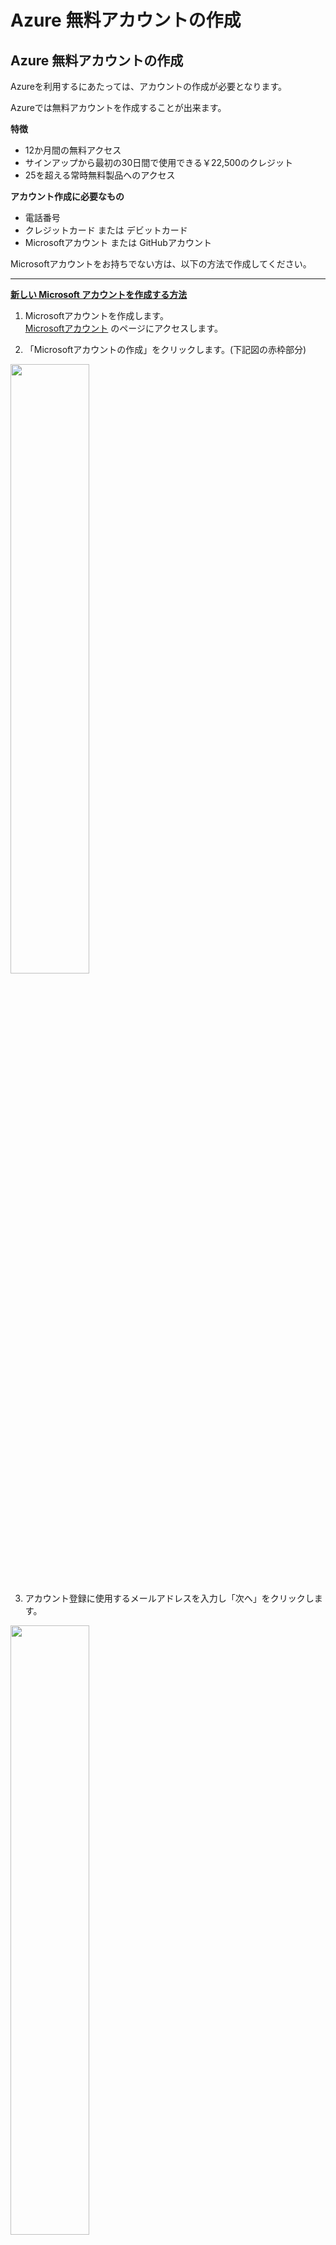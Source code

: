 # Azure 無料アカウントの作成

## Azure 無料アカウントの作成

Azureを利用するにあたっては、アカウントの作成が必要となります。

Azureでは無料アカウントを作成することが出来ます。

**特徴**

- 12か月間の無料アクセス
- サインアップから最初の30日間で使用できる￥22,500のクレジット
- 25を超える常時無料製品へのアクセス

**アカウント作成に必要なもの**

- 電話番号
- クレジットカード または デビットカード
- Microsoftアカウント または GitHubアカウント

Microsoftアカウントをお持ちでない方は、以下の方法で作成してください。

----

**[新しい Microsoft アカウントを作成する方法](https://support.microsoft.com/ja-jp/help/4026324/microsoft-account-how-to-create)**

1. Microsoftアカウントを作成します。  
  [Microsoftアカウント](https://account.microsoft.com/account/Account?refd=support.microsoft.com&ru=https%3A%2F%2Faccount.microsoft.com%2F%3Frefd%3Dsupport.microsoft.com&destrt=home-index) のページにアクセスします。

2. 「Microsoftアカウントの作成」をクリックします。(下記図の赤枠部分)  
<img src="account/microsoft/001.png" width=50%>

3. アカウント登録に使用するメールアドレスを入力し「次へ」をクリックします。  
<img src="account/microsoft/002.png" width=50%>

4. パスワードを入力し「次へ」をクリックします。  
<img src="account/microsoft/003.png" width=50%>

5. 先程入力したメールアドレス宛に、メールが届きます。  
   メール本文に「セキュリティコード」が記載されていますので、  
   そのコードを入力します。入力したら「次へ」をクリックします。  
<img src="account/microsoft/004.png" width=50%><br>
下記のようなメールが送信されますので、セキュリティーコードを入力してください。  
<img src="account/microsoft/mail.png" width=50%>

6. 表示されたイメージの文字を入力し「次へ」をクリックしてください。  
<img src="account/microsoft/005.png" width=50%>

7. これでMicrosoftアカウントが作成されます。  
   作成が完了するとMicrosoftアカウントの画面に遷移します。  
<img src="account/microsoft/006.png" width=50%>

8. 支払い方法を設定します。  
   「支払い方法を設定する」(下記赤枠部分)をクリックします。  
<img src="account/microsoft/007.png" width=50%>

※以降、ここではクレジットカード/デビットカードによる支払い設定について記載します。

9. 「クレジットカード/デビットカード」を選択。  
   「購入地」から "日本"を選択し、「次へ」をクリックします。  
<img src="account/microsoft/008.png" width=50%>

10. 「名」、「姓」、「メールアドレス」を入力し、「次へ」をクリックします。  
<img src="account/microsoft/009.png" width=50%>

11. カード情報及び住所について入力します。  
    入力が完了したら、「保存」をクリックします。  
<img src="account/microsoft/010.png" width=50%>

12.  登録が完了すると、登録内容が表示されますので確認してください。  
    入力に誤りがあった場合は、「情報を編集します」をクリックし訂正してください。  
<img src="account/microsoft/011.png" width=50%>

以上で、Microsoftアカウントの作成は完了です。

----

**[Azure無料アカウント作成](https://azure.microsoft.com/ja-jp/free/search/?&ef_id=EAIaIQobChMI2crM0KCC5QIVC66WCh2gjQHjEAAYASAAEgKg6PD_BwE:G:s&OCID=AID2000091_SEM_KFOIV6YM&MarinID=KFOIV6YM_324588349914_azure%20%E7%84%A1%E6%96%99_e_c__64173009755_aud-390212648331:kwd-439757288598&lnkd=Google_Azure_Brand&dclid=CMCAvdGgguUCFQxivQodLJUGwg)**

Microsoftアカウント または GitHubアカウントがあれば、Azureの無料アカウントの作成が可能です。

以下に、その作成方法を記載します。

1. [Azure無料アカウント作成](https://azure.microsoft.com/ja-jp/free/search/?&ef_id=EAIaIQobChMI2crM0KCC5QIVC66WCh2gjQHjEAAYASAAEgKg6PD_BwE:G:s&OCID=AID2000091_SEM_KFOIV6YM&MarinID=KFOIV6YM_324588349914_azure%20%E7%84%A1%E6%96%99_e_c__64173009755_aud-390212648331:kwd-439757288598&lnkd=Google_Azure_Brand&dclid=CMCAvdGgguUCFQxivQodLJUGwg)のページにアクセスします。  
「無料で始める」をクリックしてください。  
<img src="account/azure/001.png" width=50%>

2. Microsoftアカウントのメールアドレスを入力し「次へ」をクリックします。  
   (GitHubアカウント利用する場合は、「GitHubアカウントでサインイン」を選択してください)  
<img src="account/azure/002.png" width=50%>

3. パスワードを入力し「次へ」をクリックします。  
<img src="account/azure/003.png" width=50%>

4. 氏名・メールアドレス・電話番号等を入力し、「次へ」をクリックします。  
<img src="account/azure/004.png" width=50%>

5. クレジットカードによる本人確認を行います。  
   各種情報を入力し、「次へ」をクリックします。  
<img src="account/azure/005.png" width=50%>

6. 規約に同意し、「サインアップ」をクリックします。  
   (情報の受け取りは、任意ですので必要に応じ選択してください。)  
<img src="account/azure/006.png" width=50%>

7. 登録が完了すると、以下の画面が表示されます。  
<img src="account/azure/007.png" width=50%><br>
   「ポータルに移動」をクリックすると、Azureのポータル画面に移動します。  
<img src="account/azure/008.png" width=50%><br>
   これで、Azureを利用が可能となりました。  
   無料クレジット(￥22,500)が付与されますので、十分活用してください。  
<img src="account/azure/009.png" width=50%>

----

Azure 無料アカウントに関するFAQはこちらから
**[Azure 無料アカウントFAQ](https://azure.microsoft.com/ja-jp/free/free-account-faq/)**
